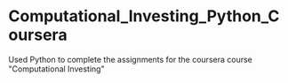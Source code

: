 # Computational_Investing_Python_Coursera
Used Python to complete the assignments for the coursera course "Computational Investing"
